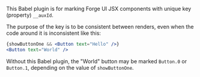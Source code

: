 This Babel plugin is for marking Forge UI JSX components
with unique key (property) `__auxId`.

The purpose of the key is to be consistent between renders,
even when the code around it is inconsistent like this:

```jsx
{showButtonOne && <Button text="Hello" />}
<Button text="World" />
```

Without this Babel plugin, the "World" button may be marked `Button.0` or `Button.1`,
depending on the value of `showButtonOne`.
